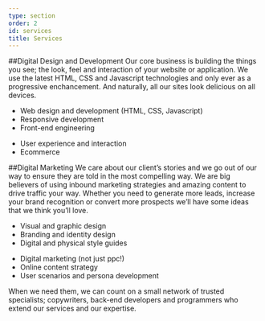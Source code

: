 ```yaml
---
type: section
order: 2
id: services
title: Services
---
```


##Digital Design and Development
Our core business is building the things you see; the look, feel and interaction of your website or application. We use the latest HTML, CSS and Javascript technologies and only ever as a progressive enchancement. And naturally, all our sites look delicious on all devices.

<div class="cleared">
    <div class="col-2">
        <ul>
            <li>Web design and development (HTML, CSS, Javascript)</li>
            <li>Responsive development</li>
            <li>Front-end engineering</li>
        </ul>
    </div>
    <div class="col-2">
        <ul>
            <li>User experience and interaction</li>
            <li>Ecommerce</li>
        </ul>
    </div>
</div>

##Digital Marketing
We care about our client’s stories and we go out of our way to ensure they are told in the most compelling way. We are big believers of using inbound marketing strategies and amazing content to drive traffic your way. Whether you need to generate more leads, increase your brand recognition or convert more prospects we’ll have some ideas that we think you’ll love.

<div class="cleared">
    <div class="col-2">
        <ul>
            <li>Visual and graphic design</li>
            <li>Branding and identity design</li>
            <li>Digital and physical style guides</li>
        </ul>
    </div>
    <div class="col-2">
        <ul>
            <li>Digital marketing (not just ppc!)</li>
            <li>Online content strategy</li>
            <li>User scenarios and persona development</li>
        </ul>
    </div>
</div>

When we need them, we can count on a small network of trusted specialists; copywriters, back-end developers and programmers who extend our services and our expertise.
